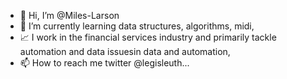 - 👋 Hi, I’m @Miles-Larson
- 🌱 I’m currently learning data structures, algorithms, midi,
- 📈 I work in the financial services industry and primarily tackle automation and data issuesin data and automation,
- 📫 How to reach me twitter @legisleuth...

<!---
Miles-Larson/Miles-Larson is a ✨ special ✨ repository because its `README.md` (this file) appears on your GitHub profile.
You can click the Preview link to take a look at your changes.
--->

